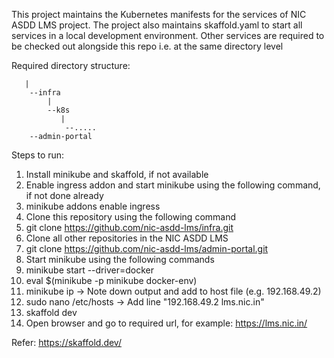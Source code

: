 This project maintains the Kubernetes manifests for the services of NIC ASDD LMS project. The project also maintains skaffold.yaml to start all services in a local development environment. Other services are required to be checked out alongside this repo i.e. at the same directory level

Required directory structure:

       |
        --infra
            |
            --k8s
               |
                --.....
        --admin-portal

Steps to run:
1. Install minikube and skaffold, if not available
2. Enable ingress addon and start minikube using the following command, if not done already
3. minikube addons enable ingress
4. Clone this repository using the following command
5. git clone https://github.com/nic-asdd-lms/infra.git
6. Clone all other repositories in the NIC ASDD LMS
7. git clone https://github.com/nic-asdd-lms/admin-portal.git
8. Start minikube using the following commands
9. minikube start --driver=docker
10. eval $(minikube -p minikube docker-env)
11. minikube ip -> Note down output and add to host file (e.g. 192.168.49.2)
12. sudo nano /etc/hosts -> Add line "192.168.49.2    lms.nic.in"
13. skaffold dev
14. Open browser and go to required url, for example: https://lms.nic.in/

Refer: https://skaffold.dev/